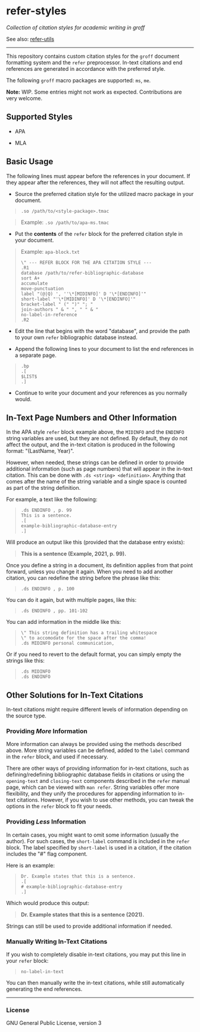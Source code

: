 # refer-styles

_Collection of citation styles for academic writing in groff_

See also: [refer-utils](https://github.com/skurtulmus/refer-utils)

---

This repository contains custom citation styles for the `groff` document formatting system and the `refer` preprocessor.
In-text citations and end references are generated in accordance with the preferred style.

The following `groff` macro packages are supported: `ms`, `me`.

__Note:__ WIP. Some entries might not work as expected. Contributions are very welcome.

## Supported Styles

+ APA

+ MLA

## Basic Usage

The following lines must appear before the references in your document. If they appear after the references, they will not affect the resulting output.

+ Source the preferred citation style for the utilized macro package in your document.

> `.so /path/to/<style-package>.tmac`

> Example: `.so /path/to/apa-ms.tmac`

+ Put the __contents__ of the `refer` block for the preferred citation style in your document.

> Example: `apa-block.txt`
>
> ```
> \" --- REFER BLOCK FOR THE APA CITATION STYLE ---
> .R1
> database /path/to/refer-bibliographic-database
> sort A+
> accumulate
> move-punctuation
> label "(@|Q) ', ''\*[MIDINFO]' D '\*[ENDINFO]'"
> short-label "'\*[MIDINFO]' D '\*[ENDINFO]'"
> bracket-label " (" ")" "; "
> join-authors " & " ", " " & "
> no-label-in-reference
> .R2
>
> ```

+ Edit the line that begins with the word "database", and provide the path to your own `refer` bibliographic database instead.

+ Append the following lines to your document to list the end references in a separate page.

> ```
> .bp
> .[
> $LIST$
> .]
> ```

+ Continue to write your document and your references as you normally would.

## In-Text Page Numbers and Other Information

In the APA style `refer` block example above, the `MIDINFO` and the `ENDINFO` string variables are used, but they are not defined.
By default, they do not affect the output, and the in-text citation is produced in the following format: "(LastName, Year)".

However, when needed, these strings can be defined in order to provide additional information (such as page numbers) that will appear in the in-text citation.
This can be done with `.ds <string> <definition>`.
Anything that comes after the name of the string variable and a single space is counted as part of the string definition.

For example, a text like the following:

> ```
> .ds ENDINFO , p. 99
> This is a sentence.
> .[
> example-bibliographic-database-entry
> .]
> ```

Will produce an output like this (provided that the database entry exists):

> __This is a sentence (Example, 2021, p. 99).__

Once you define a string in a document, its definition applies from that point forward, unless you change it again.
When you need to add another citation, you can redefine the string before the phrase like this:

> `.ds ENDINFO , p. 100`

You can do it again, but with multiple pages, like this:

> `.ds ENDINFO , pp. 101-102`

You can add information in the middle like this:

> ```
> \" This string definition has a trailing whitespace
> \" to accomodate for the space after the comma!
> .ds MIDINFO personal communication, 
> ```

Or if you need to revert to the default format, you can simply empty the strings like this:

> ```
> .ds MIDINFO
> .ds ENDINFO
> ```

## Other Solutions for In-Text Citations

In-text citations might require different levels of information depending on the source type.

### Providing _More_ Information

More information can always be provided using the methods described above.
More string variables can be defined, added to the `label` command in the `refer` block, and used if necessary.

There are other ways of providing information for in-text citations, such as defining/redefining bibliographic database fields in citations or using the `opening-text` and `closing-text` components described in the `refer` manual page, which can be viewed with `man refer`.
String variables offer more flexibility, and they unify the procedures for appending information to in-text citations.
However, if you wish to use other methods, you can tweak the options in the `refer` block to fit your needs.

### Providing _Less_ Information

In certain cases, you might want to omit some information (usually the author).
For such cases, the `short-label` command is included in the `refer` block.
The label specified by `short-label` is used in a citation, if the citation includes the "#" flag component.

Here is an example:

> ```
> Dr. Example states that this is a sentence.
> .[
> # example-bibliographic-database-entry
> .]
> ```

Which would produce this output:

> __Dr. Example states that this is a sentence (2021).__

Strings can still be used to provide additional information if needed.

### Manually Writing In-Text Citations

If you wish to completely disable in-text citations, you may put this line in your `refer` block:

> `no-label-in-text`

You can then manually write the in-text citations, while still automatically generating the end references.

---

### License

GNU General Public License, version 3
